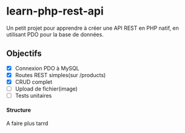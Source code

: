 # learn-php-rest-api

Un petit projet pour apprendre à créer une API REST en PHP natif, en utilisant PDO pour la base de données.

## Objectifs

- [X] Connexion PDO à MySQL
- [X] Routes REST simples(sur /products)
- [X] CRUD complet
- [ ] Upload de fichier(image)
- [ ] Tests unitaires

#### Structure

A faire plus tarrd
